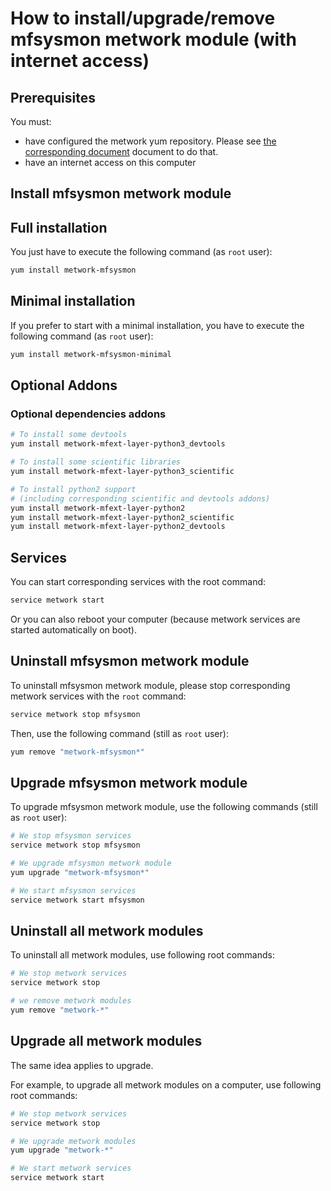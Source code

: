 # How to install/upgrade/remove mfsysmon metwork module (with internet access)

[//]: # (automatically generated from https://github.com/metwork-framework/resources/blob/master/cookiecutter/_%7B%7Bcookiecutter.repo%7D%7D/.metwork-framework/install_a_metwork_package.md)

## Prerequisites

You must:

- have configured the metwork yum repository. Please see [the corresponding document](configure_metwork_repo.md) document to do that.
- have an internet access on this computer

## Install mfsysmon metwork module

## Full installation

You just have to execute the following command (as `root` user):

```bash
yum install metwork-mfsysmon
```

## Minimal installation

If you prefer to start with a minimal installation, you have to execute the following command
(as `root` user):

```bash
yum install metwork-mfsysmon-minimal
```

## Optional Addons

### Optional dependencies addons

```bash
# To install some devtools
yum install metwork-mfext-layer-python3_devtools

# To install some scientific libraries
yum install metwork-mfext-layer-python3_scientific

# To install python2 support
# (including corresponding scientific and devtools addons)
yum install metwork-mfext-layer-python2
yum install metwork-mfext-layer-python2_scientific
yum install metwork-mfext-layer-python2_devtools
```





## Services

You can start corresponding services with the root command:

```bash
service metwork start
```

Or you can also reboot your computer (because metwork services are started automatically on boot).



## Uninstall mfsysmon metwork module


To uninstall mfsysmon metwork module, please stop corresponding metwork services with the `root` command:

```bash
service metwork stop mfsysmon
```

Then, use the following command (still as `root` user):


```bash
yum remove "metwork-mfsysmon*"
```

## Upgrade mfsysmon metwork module

To upgrade mfsysmon metwork module, use the following commands (still as `root` user):


```bash
# We stop mfsysmon services
service metwork stop mfsysmon
```


```bash
# We upgrade mfsysmon metwork module
yum upgrade "metwork-mfsysmon*"
```


```bash
# We start mfsysmon services
service metwork start mfsysmon
```


## Uninstall all metwork modules

To uninstall all metwork modules, use following root commands:

```bash
# We stop metwork services
service metwork stop

# we remove metwork modules
yum remove "metwork-*"
```

## Upgrade all metwork modules

The same idea applies to upgrade.

For example, to upgrade all metwork modules on a computer, use following root commands:

```bash
# We stop metwork services
service metwork stop

# We upgrade metwork modules
yum upgrade "metwork-*"

# We start metwork services
service metwork start
```
